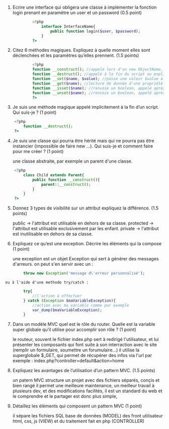 1) Ecrire une interface qui obligera une classe à implémenter la fonction login prenant en
paramètre un user et un password (0.5 point)
```php
            <?php
                interface InterfaceName{
                    public function login($user, $password);
                }
            ?> 
```
2) Citez 6 méthodes magiques. Expliquez à quelle moment elles sont déclenchées et les
paramètres qu’elles prennent. (1.5 points)
```php
            <?php
            function __construct(); //appelé lors d'un new ObjectName, initialise l'objet
            function __destruct(); //appelé à la fin du script ou explicitement par le dev, détruit l'objet
            function __set($name, $value); //passe une valeur $value à une propriété $name à laquelle on n'a pas accès (droits insuffisants, ou inexistance de l'attribut)
            function __get($name); //lecture de donnée d'une propriété $name à laquelle on n'a pas accès (droits insuffisants, ou inexistance de l'attribut)
            function __isset($name); //renvoie un boolean, appelé après isset($name) qui vérifie l'existence d'une propriété $name à laquelle on n'a pas accès (droits insuffisants, ou inexistance de l'attribut)
            function __unset($name); //renvoie un boolean, appelé après unset($name) qui détruit une propriété $name à laquelle on n'a pas accès (droits insuffisants, ou inexistance de l'attribut)
            ?>
```
3) Je suis une méthode magique appelé implicitement à la fin d’un script. Qui suis-je ? (1
point)
```php
    <?php
        function __destruct();    
    ?>
```
4) Je suis une classe qui pourra être hérité mais qui ne pourra pas être instancier (impossible
de faire new ...). Qui suis-je et comment faire pour me créer ? (1 point)

    une classe abstraite, par exemple un parent d'une classe.
```php
    <?php
        class Child extends Parent{
            public function __construct(){
                parent::__construct();
            }
        }   
    ?>
```
5) Donnez 3 types de visibilité sur un attribut expliquez la différence. (1.5 points)

    public -> l'attribut est utilisable en dehors de sa classe.
    protected -> l'attribut est utilisable exclusivement par les enfant.
    private -> l'attribut est inutilisable en dehors de sa classe.

6) Expliquez ce qu’est une exception. Décrire les éléments qui la compose (1 point)

    une exception est un objet Exception qui sert à générer des messages d'arreurs.
    on peut s'en servir avec un :
```php
        throw new Exception('message d\'erreur personnalisé');
```        
    ou à l'aide d'une methode try/catch : 
```php    
        try{
            //l'action à effectuer
        } catch (Exception $maVariableException){
            //action avec ma variable comme par exemple
            var_dump($maVariableException);
        }
```

7) Dans un modèle MVC quel est le rôle du router. Quelle est la variable super globale qu’il
utilise pour accomplir son rôle ? (1 point)

    le routeur, souvent le fichier index.php sert à redirigé l'utilisateur, 
    et lui présenter les composants qui font suite à son interraction avec le site
    (remplir un formulaire, soumettre un forumulaire...)
    il utilise la superglobale $_GET, qui permet de récupérer des infos via l'url
    par exemple : 
        index.php?controller=default&action=home

8) Expliquez les avantages de l’utilisation d’un pattern MVC. (1.5 points)

    un patern MVC structure un projet avec des fichiers séparés, conçis et bien rangé
    il permet une meilleure maintenance, un meilleur travail à plusieurs dev, et des modifications facilités,
    il est un standard du web et le comprendre et le partager est donc plus simple,

9) Détaillez les éléments qui composent un pattern MVC (1 point)

    il sépare les fichiers SQL base de données (MODEL) des front utilisateur html, css, js (VIEW) et du traitement fait en php (CONTROLLER)
